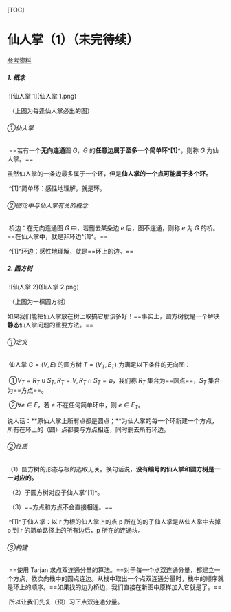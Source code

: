 [TOC]

# 仙人掌（1）（未完待续）

[参考资料](http://blog.csdn.net/zhangche0526/article/details/71879985#bzoj1023cactus仙人掌图shoi2008)

##### 1. 概念

​	![仙人掌 1](仙人掌 1.png)

​	（上图为每逢仙人掌必出的图）

###### ①仙人掌

​	==若有一个**无向连通**图 $G$，$G$ 的**任意边属于至多一个简单环^[1]^**，则称 $G$ 为仙人掌。==

​	虽然仙人掌的一条边最多属于一个环，但是**仙人掌的一个点可能属于多个环。**

​	^[1]^简单环：感性地理解，就是环。

###### ②图论中与仙人掌有关的概念

​	桥边：在无向连通图 $G$ 中，若删去某条边 $e$ 后，图不连通，则称 $e$ 为 $G$ 的桥。==在仙人掌中，就是非环边^[1]^。==

​	^[1]^环边：感性地理解，就是==环上的边。==

##### 2. 圆方树

​	![仙人掌 2](仙人掌 2.png)

​	（上图为一棵圆方树）

​	如果我们能把仙人掌放在树上取搞它那该多好！==事实上，圆方树就是一个解决**静态**仙人掌问题的重要方法。==

###### ①定义

​	仙人掌 $G = (V, E)$ 的圆方树 $T = (V_T, E_T)$ 为满足以下条件的无向图：

​	①$V_T = R_T \cup S_T, R_T = V, R_T \cap S_T = \emptyset$，我们称 $R_T$ 集合为==圆点==，$S_T$ 集合为==方点==。

​	②$\forall e \in E$，若 $e$ 不在任何简单环中，则 $e \in E_T$。

​	说人话：**原仙人掌上所有点都是圆点；**为仙人掌的每一个环新建一个方点，所有在环上的（圆）点都要与方点相连，同时删去所有环边。

###### ②性质

​	（1）圆方树的形态与根的选取无关。换句话说，**没有编号的仙人掌和圆方树是一一对应的。**

​	（2）子圆方树对应子仙人掌^[1]^。

​	（3）==方点和方点不会直接相连。==

​	^[1]^子仙人掌：以 r 为根的仙人掌上的点 p 所在的的子仙人掌是从仙人掌中去掉 p 到 r 的简单路径上的所有边后，p 所在的连通块。

###### ③构建

​	==使用 Tarjan 求点双连通分量的算法。==对于每一个点双连通分量，都建立一个方点，依次向栈中的圆点连边。从栈中取出一个点双连通分量时，栈中的顺序就是环上的顺序。==如果找的边为桥边，我们直接在新图中原样加入它就是了。==

​	所以让我们先复（预）习下点双连通分量。
